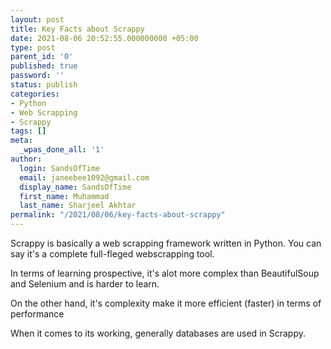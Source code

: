 ```yaml
---
layout: post
title: Key Facts about Scrappy
date: 2021-08-06 20:52:55.000000000 +05:00
type: post
parent_id: '0'
published: true
password: ''
status: publish
categories:
- Python
- Web Scrapping
- Scrappy
tags: []
meta:
  _wpas_done_all: '1'
author:
  login: SandsOfTime
  email: janeebee1092@gmail.com
  display_name: SandsOfTime
  first_name: Muhammad
  last_name: Sharjeel Akhtar
permalink: "/2021/08/06/key-facts-about-scrappy"
---
```

Scrappy is basically a web scrapping framework written in Python. You can say it's a complete full-fleged webscrapping tool.

In terms of learning prospective, it's alot more complex than BeautifulSoup and Selenium and is harder to learn.

On the other hand, it's complexity make it more efficient (faster) in terms of performance

When it comes to its working, generally databases are used in Scrappy.
